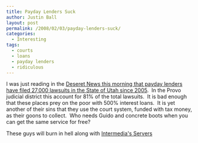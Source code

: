 ```yaml
---
title: Payday Lenders Suck
author: Justin Ball
layout: post
permalink: /2008/02/03/payday-lenders-suck/
categories:
  - Interesting
tags:
  - courts
  - loans
  - payday lenders
  - ridiculous
---
```


I was just reading in the [Deseret News this morning that payday lenders have filed 27,000 lawsuits in the State of Utah since 2005][1].  In the Provo judicial district this account for 81% of the total lawsuits.  It is bad enough that these places prey on the poor with 500% interest loans.  It is yet another of their sins that they use the court system, funded with tax money, as their goons to collect.  Who needs Guido and concrete boots when you can get the same service for free?

 [1]: http://deseretnews.com/article/1,5143,695249792,00.html

These guys will burn in hell along with [Intermedia's Servers][2]

 [2]: /2008/02/01/email-sucks/